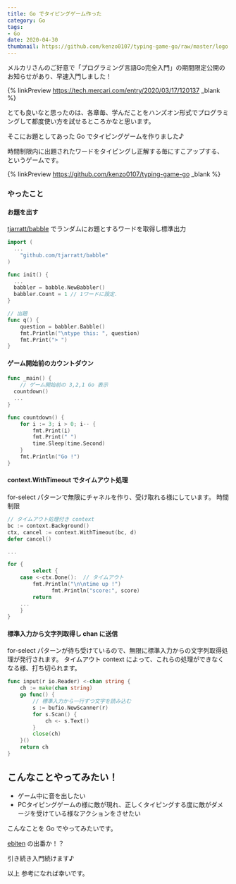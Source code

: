 ```yaml
---
title: Go でタイピングゲーム作った
category: Go
tags:
- Go
date: 2020-04-30
thumbnail: https://github.com/kenzo0107/typing-game-go/raw/master/logo.png
---
```


メルカリさんのご好意で「プログラミング言語Go完全入門」の期間限定公開のお知らせがあり、早速入門しました！
<!-- more -->

{% linkPreview https://tech.mercari.com/entry/2020/03/17/120137 _blank %}

とても良いなと思ったのは、各章毎、学んだことをハンズオン形式でプログラミングして都度使い方を試せるところかなと思います。

そこにお題としてあった Go でタイピングゲームを作りました♪

時間制限内に出題されたワードをタイピングし正解する毎にすこアップする、というゲームです。

{% linkPreview https://github.com/kenzo0107/typing-game-go _blank %}

### やったこと

#### お題を出す

[tjarratt/babble](github.com/tjarratt/babble) でランダムにお題とするワードを取得し標準出力

```go
import (
  ...
	"github.com/tjarratt/babble"
)

func init() {
  ...
  babbler = babble.NewBabbler()
  babbler.Count = 1 // 1ワードに設定.
}

// 出題
func q() {
	question = babbler.Babble()
	fmt.Println("\ntype this: ", question)
	fmt.Print("> ")
}
```

#### ゲーム開始前のカウントダウン

```go
func _main() {
	// ゲーム開始前の 3,2,1 Go 表示
  countdown()
  ...
}

func countdown() {
	for i := 3; i > 0; i-- {
		fmt.Print(i)
		fmt.Print(" ")
		time.Sleep(time.Second)
	}
	fmt.Println("Go !")
}
```

#### context.WithTimeout でタイムアウト処理

for-select パターンで無限にチャネルを作り、受け取れる様にしています。
時間制限

```go
// タイムアウト処理付き context
bc := context.Background()
ctx, cancel := context.WithTimeout(bc, d)
defer cancel()

...

for {
		select {
    case <-ctx.Done():  // タイムアウト
        fmt.Println("\n\ntime up !")
			  fmt.Println("score:", score)
        return
    ...
    }
}
```

#### 標準入力から文字列取得し chan に送信

for-select パターンが待ち受けているので、無限に標準入力からの文字列取得処理が発行されます。
タイムアウト context によって、これらの処理ができなくなる様、打ち切られます。

```go
func input(r io.Reader) <-chan string {
	ch := make(chan string)
	go func() {
		// 標準入力から一行ずつ文字を読み込む
		s := bufio.NewScanner(r)
		for s.Scan() {
			ch <- s.Text()
		}
		close(ch)
	}()
	return ch
}
```

## こんなことやってみたい！

* ゲーム中に音を出したい
* PCタイピングゲームの様に敵が現れ、正しくタイピングする度に敵がダメージを受けている様なアクションをさせたい

こんなことを Go でやってみたいです。

[ebiten](https://github.com/hajimehoshi/ebiten) の出番か！？

引き続き入門続けます♪

以上
参考になれば幸いです。
